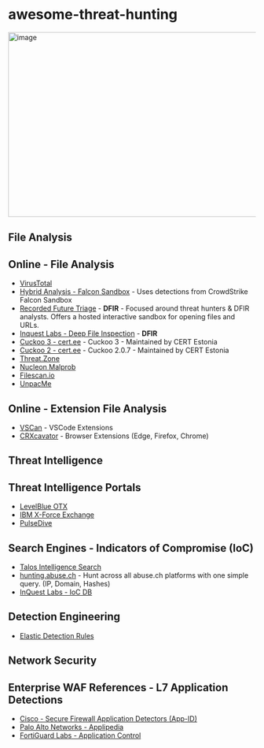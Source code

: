 # awesome-threat-hunting
<img width="600" height="375" alt="image" src="https://github.com/user-attachments/assets/9319c90c-d965-414e-8cf2-51d2e1cc1d69" />

## File Analysis
## Online - File Analysis
- [VirusTotal](https://virustotal.com/)
- [Hybrid Analysis - Falcon Sandbox](https://hybrid-analysis.com/) - Uses detections from CrowdStrike Falcon Sandbox
- [Recorded Future Triage](https://tria.ge/) - **DFIR** - Focused around threat hunters & DFIR analysts. Offers a hosted interactive sandbox for opening files and URLs.
- [Inquest Labs - Deep File Inspection](https://labs.inquest.net/dfi) - **DFIR**
- [Cuckoo 3 - cert.ee](https://cuckoo-hatch.cert.ee/) - Cuckoo 3 - Maintained by CERT Estonia 
- [Cuckoo 2 - cert.ee](https://cuckoo.cert.ee/) - Cuckoo 2.0.7 - Maintained by CERT Estonia
- [Threat.Zone](https://app.threat.zone/)
- [Nucleon Malprob](https://malprob.io/)
- [Filescan.io](https://www.filescan.io/scan) 
- [UnpacMe](https://www.unpac.me/)
## Online - Extension File Analysis
- [VSCan](https://vscan.dev/) - VSCode Extensions 
- [CRXcavator](https://crxcavator.io/) - Browser Extensions (Edge, Firefox, Chrome)
## Threat Intelligence
## Threat Intelligence Portals
- [LevelBlue OTX](https://otx.alienvault.com/)
- [IBM X-Force Exchange](https://exchange.xforce.ibmcloud.com/)
- [PulseDive](https://pulsedive.com/)
## Search Engines - Indicators of Compromise (IoC)
- [Talos Intelligence Search](https://talosintelligence.com/reputation_center)
- [hunting.abuse.ch](https://hunting.abuse.ch/) -  Hunt across all abuse.ch platforms with one simple query. (IP, Domain, Hashes)
- [InQuest Labs - IoC DB](https://labs.inquest.net/iocdb)
## Detection Engineering
- [Elastic Detection Rules](https://elastic.github.io/detection-rules-explorer/)
## Network Security
## Enterprise WAF References - L7 Application Detections
- [Cisco - Secure Firewall Application Detectors (App-ID)](https://appid.cisco.com)
- [Palo Alto Networks - Applipedia](https://applipedia.paloaltonetworks.com/)
- [FortiGuard Labs - Application Control](https://www.fortiguard.com/appcontrol)

